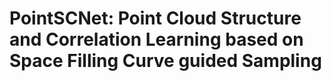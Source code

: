 # PointSCNet: Point Cloud Structure and Correlation Learning based on Space Filling Curve guided Sampling
